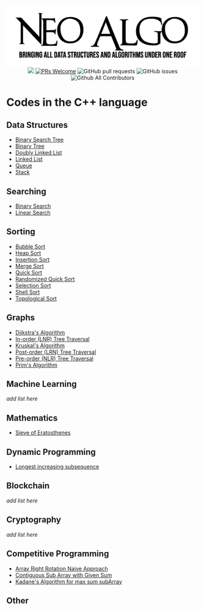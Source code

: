 <p align="center">
    <img src="../img/neo_algo.png"><br>
    <img src="https://img.shields.io/github/license/tesseractcoding/neoalgo?style=flat">
    <a href="http://makeapullrequest.com" target="_blank"><img src="https://img.shields.io/badge/PRs-welcome-brightgreen.svg?style=flat" alt="PRs Welcome"></a>
    <img alt="GitHub pull requests" src="https://img.shields.io/github/issues-pr/tesseractcoding/neoalgo">
    <img alt="GitHub issues" src="https://img.shields.io/github/issues/tesseractcoding/neoalgo">
    <img alt="Github All Contributors" src="https://img.shields.io/github/all-contributors/tesseractcoding/neoalgo">
</p>

# Codes in the C++ language

## Data Structures
* [Binary Search Tree](ds/BinarySearchTree.cpp)
* [Binary Tree](ds/BinaryTree.cpp)
* [Doubly Linked List](ds/DoublyLinkedList.cpp)
* [Linked List](ds/LinkedList.cpp)
* [Queue](ds/Queue.cpp)
* [Stack](ds/Stack_Implementation.cpp)

## Searching
* [Binary Search](search/Binary_Search.cpp)
* [Linear Search](search/Linear_Search.cpp)

## Sorting
* [Bubble Sort](sort/Bubble_Sort.cpp)
* [Heap Sort](sort/HeapSort.cpp)
* [Insertion Sort](sort/insertion.cpp)
* [Merge Sort](sort/Merge_Sort.cpp)
* [Quick Sort](sort/Quick_Sort.cpp)
* [Randomized Quick Sort](sort/Randomized_Quick_Sort.cpp)
* [Selection Sort](sort/selection_sort.cpp)
* [Shell Sort](sort/ShellSort.cpp)
* [Topological Sort](sort/Topological_Sorting_DFS.cpp)

## Graphs
* [Dijkstra's Algorithm](graphs/Dijkstra_algorithm.cpp)
* [In-order (LNR) Tree Traversal](graphs/inorder-traversal.cpp)
* [Kruskal's Algorithm](graphs/kruskal_Algorithm.cpp)
* [Post-order (LRN) Tree Traversal](graphs/Postorder_Traversal.cpp)
* [Pre-order (NLR) Tree Traversal](/graphs/Preorder_Traversal.cpp)
* [Prim's Algorithm](graphs/Prim_Algorithm.cpp)

## Machine Learning
_add list here_

## Mathematics
* [Sieve of Eratosthenes](math/Sieve_of_Eratosthenes.cpp)

## Dynamic Programming
* [Longest increasing subsequence](dp/longest_increasing_subsequence.cpp)

## Blockchain
_add list here_

## Cryptography
_add list here_

## Competitive Programming
* [Array Right Rotation Naive Approach](cp/Array_Right_Rotate.cpp)
* [Contiguous Sub Array with Given Sum](cp/SubArrayWithGivenSum.cpp)
* [Kadane's Algorithm for max sum subArray](cp/Kadane_Alogorithm.cpp)

## Other
